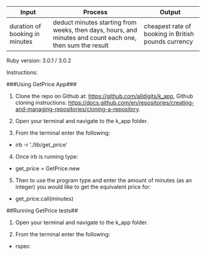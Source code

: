 
| Input                         | Process       | Output        |
| ---------------------------- | ----------------- | ----------------- |
| duration of booking in minutes   |  deduct minutes starting from weeks, then days, hours, and minutes and count each one, then sum the result  | cheapest rate of booking in British pounds currency |

Ruby version: 3.0.1 / 3.0.2

Instructions:

###Using GetPrice App###

1. Clone the repo on Github at: https://github.com/alldigits/k_app, Github cloning instructions: https://docs.github.com/en/repositories/creating-and-managing-repositories/cloning-a-repository.

2. Open your terminal and navigate to the k_app folder.

3. From the terminal enter the following: 
  - irb -r './lib/get_price'

4. Once irb is running type: 
  - get_price = GetPrice.new

5. Then to use the program type and enter the amount of minutes (as an integer) you would like to get the equivalent price for:
  - get_price.call(minutes)



##Running GetPrice tests##

1. Open your terminal and navigate to the k_app folder.

2. From the terminal enter the following: 
  - rspec
